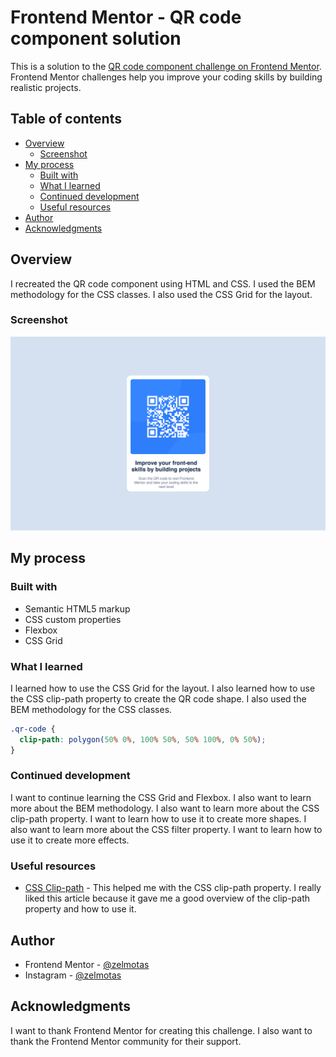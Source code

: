 # Frontend Mentor - QR code component solution

This is a solution to the [QR code component challenge on Frontend Mentor](https://www.frontendmentor.io/challenges/qr-code-component-iux_sIO_H). Frontend Mentor challenges help you improve your coding skills by building realistic projects. 

## Table of contents

- [Overview](#overview)
  - [Screenshot](#screenshot)
- [My process](#my-process)
  - [Built with](#built-with)
  - [What I learned](#what-i-learned)
  - [Continued development](#continued-development)
  - [Useful resources](#useful-resources)
- [Author](#author)
- [Acknowledgments](#acknowledgments)



## Overview

I recreated the QR code component using HTML and CSS. I used the BEM methodology for the CSS classes. I also used the CSS Grid for the layout.

### Screenshot

![](images/final-solution.png)



## My process

### Built with

- Semantic HTML5 markup
- CSS custom properties
- Flexbox
- CSS Grid

### What I learned

I learned how to use the CSS Grid for the layout. I also learned how to use the CSS clip-path property to create the QR code shape. I also used the BEM methodology for the CSS classes.

```css
.qr-code {
  clip-path: polygon(50% 0%, 100% 50%, 50% 100%, 0% 50%);
}
```



### Continued development

I want to continue learning the CSS Grid and Flexbox. I also want to learn more about the BEM methodology. I also want to learn more about the CSS clip-path property. I want to learn how to use it to create more shapes. I also want to learn more about the CSS filter property. I want to learn how to use it to create more effects.

### Useful resources

- [CSS Clip-path](https://css-tricks.com/almanac/properties/c/clip-path/) - This helped me with the CSS clip-path property. I really liked this article because it gave me a good overview of the clip-path property and how to use it.

## Author

- Frontend Mentor - [@zelmotas](https://www.frontendmentor.io/profile/zelmotas)
- Instagram - [@zelmotas](https://www.instagram.com/zelmotas/)

## Acknowledgments

I want to thank Frontend Mentor for creating this challenge. I also want to thank the Frontend Mentor community for their support.
